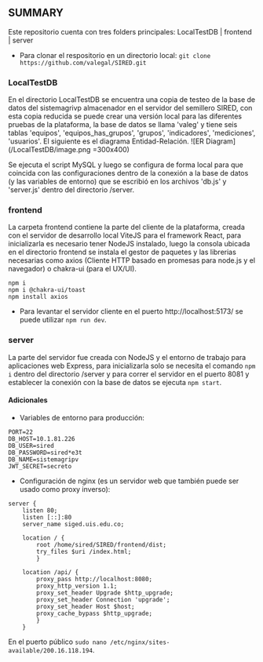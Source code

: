 ## SUMMARY

Este repositorio cuenta con tres folders principales: LocalTestDB | frontend | server

- Para clonar el respositorio en un directorio local: `git clone https://github.com/valegal/SIRED.git`

### LocalTestDB

En el directorio LocalTestDB se encuentra una copia de testeo de la base de datos del sistemagrivp almacenador en el servidor del semillero SIRED, con esta copia reducida se puede crear una versión local para las diferentes pruebas de la plataforma, la base de datos se llama 'valeg' y tiene seis tablas 'equipos', 'equipos_has_grupos', 'grupos', 'indicadores', 'mediciones', 'usuarios'. El siguiente es el diagrama Entidad-Relación.
![ER Diagram](/LocalTestDB/image.png =300x400)

Se ejecuta el script MySQL y luego se configura de forma local para que coincida con las configuraciones dentro de la conexión a la base de datos (y las variables de entorno) que se escribió en los archivos 'db.js' y 'server.js' dentro del directorio /server.

### frontend

La carpeta frontend contiene la parte del cliente de la plataforma, creada con el servidor de desarrollo local ViteJS para el framework React, para inicializarla es necesario tener NodeJS instalado, luego la consola ubicada en el directorio frontend se instala el gestor de paquetes y las librerias necesarias como axios (Cliente HTTP basado en promesas para node.js y el navegador) o chakra-ui (para el UX/UI).

```
npm i
npm i @chakra-ui/toast
npm install axios
```

- Para levantar el servidor cliente en el puerto http://localhost:5173/ se puede utilizar `npm run dev`.

### server

La parte del servidor fue creada con NodeJS y el entorno de trabajo para aplicaciones web Express, para inicializarla solo se necesita el comando `npm i` dentro del directorio /server y para correr el servidor en el puerto 8081 y establecer la conexión con la base de datos se ejecuta `npm start`.

#### Adicionales

- Variables de entorno para producción:

```
PORT=22
DB_HOST=10.1.81.226
DB_USER=sired
DB_PASSWORD=sired*e3t
DB_NAME=sistemagripv
JWT_SECRET=secreto
```

- Configuración de nginx (es un servidor web que también puede ser usado como proxy inverso):
       
```
server {
    listen 80;
    listen [::]:80
    server_name siged.uis.edu.co;

    location / {
        root /home/sired/SIRED/frontend/dist;
        try_files $uri /index.html;
        }

    location /api/ {
        proxy_pass http://localhost:8080;
        proxy_http_version 1.1;
        proxy_set_header Upgrade $http_upgrade;
        proxy_set_header Connection 'upgrade';
        proxy_set_header Host $host;
        proxy_cache_bypass $http_upgrade;
        }
    }
```

En el puerto público `sudo nano /etc/nginx/sites-available/200.16.118.194`.
